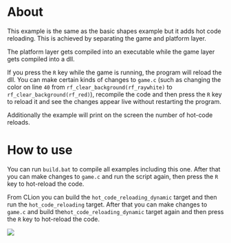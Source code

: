 # About

This example is the same as the basic shapes example but it adds hot code reloading.
This is achieved by separating the game and platform layer. 

The platform layer gets compiled into an executable while the game layer gets compiled into a dll.

If you press the `R` key while the game is running, the program will reload the dll.
You can make certain kinds of changes to `game.c` (such as changing the color on line `40` from `rf_clear_background(rf_raywhite)` to `rf_clear_background(rf_red)`),
recompile the code and then press the `R` key to reload it and see the changes appear live without restarting the program. 

Additionally the example will print on the screen the number of hot-code reloads.

# How to use

You can run `build.bat` to compile all examples including this one.
After that you can make changes to `game.c` and run the script again, then press the `R` key to
hot-reload the code. 

From CLion you can build the `hot_code_reloading_dynamic` target and then run the `hot_code_reloading` target.
After that you can make changes to `game.c` and build the`hot_code_reloading_dynamic` target again and then press the `R` key to hot-reload the code.

![](https://i.gyazo.com/884f3d322d9656145c52cb49e1993127.gif)